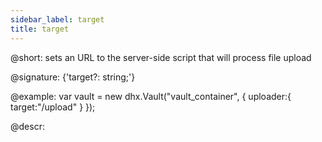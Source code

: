 ```yaml
---
sidebar_label: target
title: target
---          
```


@short: sets an URL to the server-side script that will process file upload

@signature: {'target?: string;'}

@example:
var vault = new dhx.Vault("vault_container", { 
    uploader:{	
    	target:"/upload"
    }
});


@descr:

